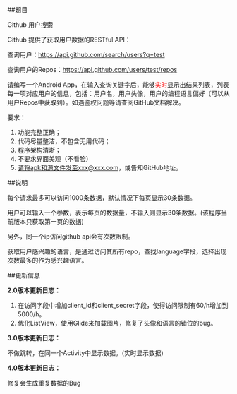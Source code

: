 ##题目

Github 用户搜索

Github 提供了获取用户数据的RESTful API：

查询用户：https://api.github.com/search/users?q=test

查询用户的Repos：https://api.github.com/users/test/repos

请编写一个Android App，在输入查询关键字后，能够<font color=red>实时</font>显示出结果列表，列表每一项对应用户的信息，包括：用户名，用户头像，用户的编程语言偏好（可以从用户Repos中获取到）。如遇鉴权问题等请查阅GitHub文档解决。

要求：

1. 功能完整正确；
2. 代码尽量整洁，不包含无用代码；
3. 程序架构清晰；
4. 不要求界面美观（不看脸）
5. 请将apk和源文件发至xxx@xxx.com，或告知GitHub地址。

##说明

每个请求最多可以访问1000条数据，默认情况下每页显示30条数据。

用户可以输入一个参数，表示每页的数据量，不输入则显示30条数据。(该程序当前版本只获取第一页的数据)

另外，同一个ip访问github api会有次数限制。

获取用户感兴趣的语言，是通过访问其所有repo，查找language字段，选择出现次数最多的作为感兴趣语言。

##更新信息

**2.0版本更新日志：**

1. 在访问字段中增加client_id和client_secret字段，使得访问限制有60/h增加到5000/h。
2. 优化ListView，使用Glide来加载图片，修复了头像和语言的错位的bug。

**3.0版本更新日志：**

不做跳转，在同一个Activity中显示数据。(实时显示数据)

**4.0版本更新日志：**

修复会生成重复数据的Bug